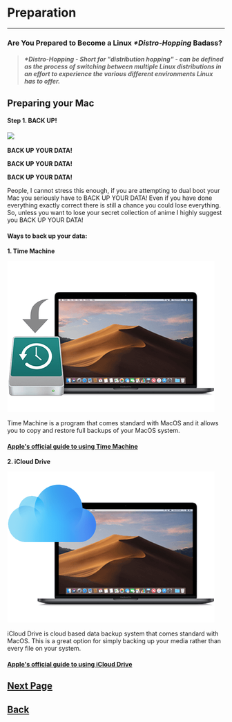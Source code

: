 # **Preparation**
___
### **Are You Prepared to Become a Linux _*Distro-Hopping_ Badass?**

> ##### _*Distro-Hopping_   -   *Short for "distribution hopping" - can be defined as the process of switching between multiple Linux distributions in an effort to experience the various different environments Linux has to offer.*

## Preparing your Mac
####  Step 1. BACK UP!


![](https://media.giphy.com/media/l3V0AW49gt0ot4z16/giphy.gif)

**BACK UP YOUR DATA!**

**BACK UP YOUR DATA!**

**BACK UP YOUR DATA!**


People, I cannot stress this enough, if you are attempting to dual boot your Mac you seriously have to BACK UP YOUR DATA! Even if you have done everything exactly correct there is still a chance you could lose everything. So, unless you want to lose your secret collection of anime I highly suggest you BACK UP YOUR DATA!


#### Ways to back up your data:
**1. Time Machine**

![](images/timemachine.png)

  Time Machine is a program that comes standard with MacOS and it allows you to copy and restore full backups of your MacOS system.

#### [Apple's official guide to using Time Machine](https://support.apple.com/en-us/HT201250)

**2. iCloud Drive**

![](images/icloud.png)

iCloud Drive is cloud based data backup system that comes standard with MacOS. This is a great option for simply backing up your media rather than every file on your system.

#### [Apple's official guide to using iCloud Drive](https://support.apple.com/en-us/HT204025)





## [Next Page]()
## [Back](Introduction.md)
